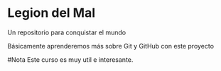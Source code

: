 # Legion del Mal
Un repositorio para conquistar el mundo

Básicamente aprenderemos más sobre Git y GitHub con este proyecto


#Nota
Este curso es muy util e interesante.

